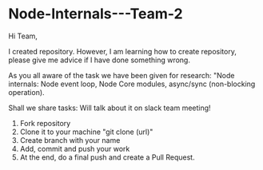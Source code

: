 # Node-Internals---Team-2

Hi Team, 

I created repository. However, I am learning how to create repository, please give me advice if I have done something wrong. 

As you all aware of the task we have been given for research: "Node internals: Node event loop, Node Core modules, async/sync (non-blocking operation). 

Shall we share tasks: Will talk about it on slack team meeting! 



1. Fork repository
2. Clone it to your machine "git clone (url)"
3. Create branch with your name
4. Add, commit and push your work
5. At the end, do a final push and create a Pull Request.
